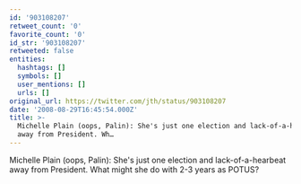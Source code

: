 ```yaml
---
id: '903108207'
retweet_count: '0'
favorite_count: '0'
id_str: '903108207'
retweeted: false
entities:
  hashtags: []
  symbols: []
  user_mentions: []
  urls: []
original_url: https://twitter.com/jth/status/903108207
date: '2008-08-29T16:45:54.000Z'
title: >-
  Michelle Plain (oops, Palin): She's just one election and lack-of-a-hearbeat
  away from President. Wh…
---
```


Michelle Plain (oops, Palin): She's just one election and lack-of-a-hearbeat away from President. What might she do with 2-3 years as POTUS?